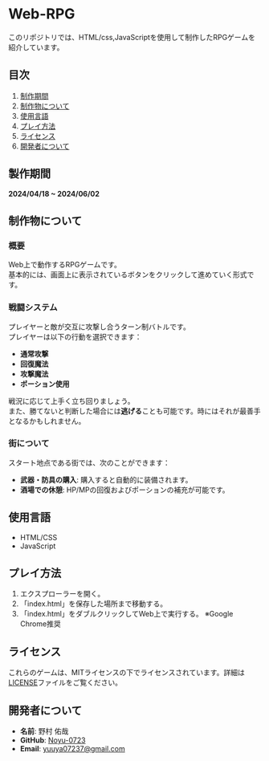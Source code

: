 # Web-RPG

このリポジトリでは、HTML/css,JavaScriptを使用して制作したRPGゲームを紹介しています。

## 目次
1. [制作期間](#制作期間)
2. [制作物について](#制作物について)
3. [使用言語](#使用言語)
4. [プレイ方法](#プレイ方法)
5. [ライセンス](#ライセンス)
6. [開発者について](#開発者について)

## 製作期間
**2024/04/18 ~ 2024/06/02**

## 制作物について
### 概要
Web上で動作するRPGゲームです。  
基本的には、画面上に表示されているボタンをクリックして進めていく形式です。

### 戦闘システム
プレイヤーと敵が交互に攻撃し合うターン制バトルです。  
プレイヤーは以下の行動を選択できます：
- **通常攻撃**
- **回復魔法**
- **攻撃魔法**
- **ポーション使用**

戦況に応じて上手く立ち回りましょう。  
また、勝てないと判断した場合には**逃げる**ことも可能です。時にはそれが最善手となるかもしれません。

### 街について
スタート地点である街では、次のことができます：
- **武器・防具の購入**: 購入すると自動的に装備されます。
- **酒場での休憩**: HP/MPの回復およびポーションの補充が可能です。

## 使用言語
- HTML/CSS
- JavaScript

## プレイ方法
1. エクスプローラーを開く。
2. 「index.html」を保存した場所まで移動する。
3. 「index.html」をダブルクリックしてWeb上で実行する。 
   ※Google Chrome推奨

## ライセンス
これらのゲームは、MITライセンスの下でライセンスされています。詳細は[LICENSE](LICENSE)ファイルをご覧ください。

## 開発者について
- **名前**: 野村 佑哉  
- **GitHub**: [Noyu-0723](https://github.com/Noyu-0723)  
- **Email**: yuuya07237@gmail.com
